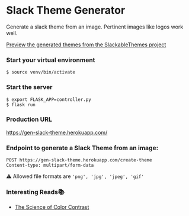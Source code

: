 # Slack Theme Generator
Generate a slack theme from an image.
Pertinent images like logos work well.

[Preview the generated themes from the SlackableThemes project](https://github.com/yisselda/SlackableThemes)

### Start your virtual environment
```
$ source venv/bin/activate
```

### Start the server
```
$ export FLASK_APP=controller.py
$ flask run
```

### Production URL
https://gen-slack-theme.herokuapp.com/

### Endpoint to generate a Slack Theme from an image:
```
POST https://gen-slack-theme.herokuapp.com/create-theme
Content-type: multipart/form-data
```

⚠️ Allowed file formats are `'png', 'jpg', 'jpeg', 'gif'`

### Interesting Reads📚
- [The Science of Color Contrast](https://medium.muz.li/the-science-of-color-contrast-an-expert-designers-guide-33e84c41d156)
